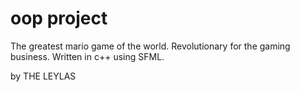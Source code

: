 # oop project

The greatest mario game of the world. Revolutionary for the gaming business. Written in c++ using SFML.

by THE LEYLAS
